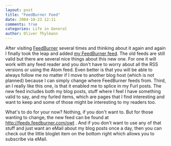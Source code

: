 ```yaml
---
layout: post
title: "FeedBurner Feed"
date: 2004-10-23 12:11
comments: true
categories: Life in General
author: Oliver Thylmann
---
```



After visiting [FeedBurner](http://www.feedburner.com/) several times and thinking about it again and again I finally took the leap and added [my FeedBurner feed](http://feeds.feedburner.com/owt). The old feeds are still valid but there are several nice things about this new one. For one it will work with any feed reader and you don't have to worry about all the RSS versions or using the Atom feed. Even better is that you will be able to always follow me no matter if I move to another blog host (which is not planned) because I can simply change where FeedBurner feeds from. Third, an I really like this one, is that it enabled me to splice in my Furl posts. The new feed includes both my blog posts, stuff where I feel I have something valid to say, and my furled items, which are pages that I find interesting and want to keep and some of those might be interesting to my readers too.

What's to do for your now? Nothing, if you don't want to. But for those wanting to change, the new feed can be found at http://feeds.feedburner.com/owt . And if you don't want to use any of that stuff and just want an eMail about my blog posts once a day, then you can check out the little bloglet item on the bottom right which allows you to subscribe via eMail.


